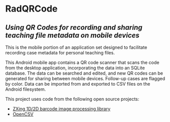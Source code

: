 # RadQRCode

## *Using QR Codes for recording and sharing teaching file metadata on mobile devices*
 
This is the mobile portion of an application set designed to facilitate recording case metadata for personal teaching files.

This Android mobile app contains a QR code scanner that scans the code from the desktop application, incorporating the data into an SQLite database.  The data can be searched and edited, and new QR codes can be generated for sharing between mobile devices.  Follow-up cases are flagged by color.  Data can be imported from and exported to CSV files on the Android filesystem.

This project uses code from the following open source projects:

* [ZXing 1D/2D barcode image processing library](http://code.google.com/p/zxing/)
* [OpenCSV](http://sourceforge.net/projects/opencsv/)
